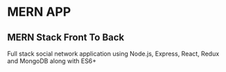 # MERN APP

## MERN Stack Front To Back
Full stack social network application using Node.js, Express, React, Redux and MongoDB along with ES6+